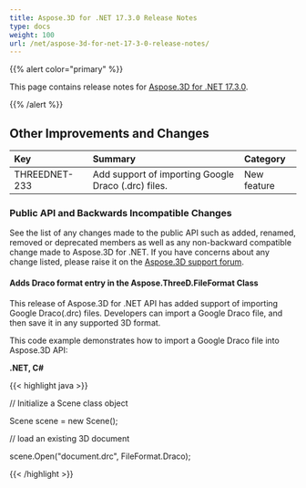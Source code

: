 ```yaml
---
title: Aspose.3D for .NET 17.3.0 Release Notes
type: docs
weight: 100
url: /net/aspose-3d-for-net-17-3-0-release-notes/
---
```


{{% alert color="primary" %}} 

This page contains release notes for [Aspose.3D for .NET 17.3.0](https://www.nuget.org/packages/Aspose.3D/17.3.0).

{{% /alert %}} 
## **Other Improvements and Changes**

|**Key**|**Summary**|**Category**|
| :- | :- | :- |
|THREEDNET-233|Add support of importing Google Draco (.drc) files.|New feature|
### **Public API and Backwards Incompatible Changes**
See the list of any changes made to the public API such as added, renamed, removed or deprecated members as well as any non-backward compatible change made to Aspose.3D for .NET. If you have concerns about any change listed, please raise it on the [Aspose.3D support forum](https://forum.aspose.com/c/3d/18).
#### **Adds Draco format entry in the Aspose.ThreeD.FileFormat Class**
This release of Aspose.3D for .NET API has added support of importing Google Draco(.drc) files. Developers can import a Google Draco file, and then save it in any supported 3D format. 

This code example demonstrates how to import a Google Draco file into Aspose.3D API:

**.NET, C#**

{{< highlight java >}}

 // Initialize a Scene class object

Scene scene = new Scene();

// load an existing 3D document

scene.Open("document.drc", FileFormat.Draco);

{{< /highlight >}}

